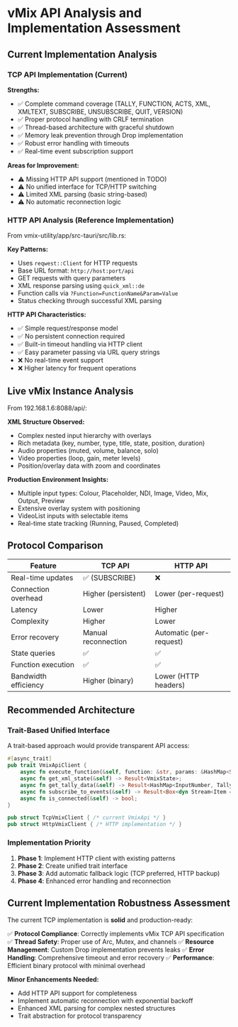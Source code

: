 # vMix API Analysis and Implementation Assessment

## Current Implementation Analysis

### TCP API Implementation (Current)
**Strengths:**
- ✅ Complete command coverage (TALLY, FUNCTION, ACTS, XML, XMLTEXT, SUBSCRIBE, UNSUBSCRIBE, QUIT, VERSION)
- ✅ Proper protocol handling with CRLF termination
- ✅ Thread-based architecture with graceful shutdown
- ✅ Memory leak prevention through Drop implementation
- ✅ Robust error handling with timeouts
- ✅ Real-time event subscription support

**Areas for Improvement:**
- ⚠️ Missing HTTP API support (mentioned in TODO)
- ⚠️ No unified interface for TCP/HTTP switching
- ⚠️ Limited XML parsing (basic string-based)
- ⚠️ No automatic reconnection logic

### HTTP API Analysis (Reference Implementation)
From vmix-utility/app/src-tauri/src/lib.rs:

**Key Patterns:**
- Uses `reqwest::Client` for HTTP requests
- Base URL format: `http://host:port/api`
- GET requests with query parameters
- XML response parsing using `quick_xml::de`
- Function calls via `?Function=FunctionName&Param=Value`
- Status checking through successful XML parsing

**HTTP API Characteristics:**
- ✅ Simple request/response model
- ✅ No persistent connection required
- ✅ Built-in timeout handling via HTTP client
- ✅ Easy parameter passing via URL query strings
- ❌ No real-time event support
- ❌ Higher latency for frequent operations

## Live vMix Instance Analysis
From 192.168.1.6:8088/api/:

**XML Structure Observed:**
- Complex nested input hierarchy with overlays
- Rich metadata (key, number, type, title, state, position, duration)
- Audio properties (muted, volume, balance, solo)
- Video properties (loop, gain, meter levels)
- Position/overlay data with zoom and coordinates

**Production Environment Insights:**
- Multiple input types: Colour, Placeholder, NDI, Image, Video, Mix, Output, Preview
- Extensive overlay system with positioning
- VideoList inputs with selectable items
- Real-time state tracking (Running, Paused, Completed)

## Protocol Comparison

| Feature | TCP API | HTTP API |
|---------|---------|----------|
| Real-time updates | ✅ (SUBSCRIBE) | ❌ |
| Connection overhead | Higher (persistent) | Lower (per-request) |
| Latency | Lower | Higher |
| Complexity | Higher | Lower |
| Error recovery | Manual reconnection | Automatic (per-request) |
| State queries | ✅ | ✅ |
| Function execution | ✅ | ✅ |
| Bandwidth efficiency | Higher (binary) | Lower (HTTP headers) |

## Recommended Architecture

### Trait-Based Unified Interface
A trait-based approach would provide transparent API access:

```rust
#[async_trait]
pub trait VmixApiClient {
    async fn execute_function(&self, function: &str, params: &HashMap<String, String>) -> Result<()>;
    async fn get_xml_state(&self) -> Result<VmixState>;
    async fn get_tally_data(&self) -> Result<HashMap<InputNumber, TallyData>>;
    async fn subscribe_to_events(&self) -> Result<Box<dyn Stream<Item = VmixEvent>>>;
    async fn is_connected(&self) -> bool;
}

pub struct TcpVmixClient { /* current VmixApi */ }
pub struct HttpVmixClient { /* HTTP implementation */ }
```

### Implementation Priority
1. **Phase 1**: Implement HTTP client with existing patterns
2. **Phase 2**: Create unified trait interface
3. **Phase 3**: Add automatic fallback logic (TCP preferred, HTTP backup)
4. **Phase 4**: Enhanced error handling and reconnection

## Current Implementation Robustness Assessment

The current TCP implementation is **solid** and production-ready:

✅ **Protocol Compliance**: Correctly implements vMix TCP API specification
✅ **Thread Safety**: Proper use of Arc, Mutex, and channels
✅ **Resource Management**: Custom Drop implementation prevents leaks
✅ **Error Handling**: Comprehensive timeout and error recovery
✅ **Performance**: Efficient binary protocol with minimal overhead

**Minor Enhancements Needed:**
- Add HTTP API support for completeness
- Implement automatic reconnection with exponential backoff  
- Enhanced XML parsing for complex nested structures
- Trait abstraction for protocol transparency